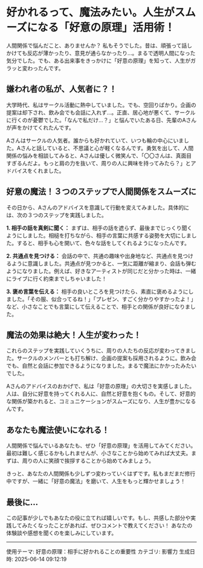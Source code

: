 # 好かれるって、魔法みたい。人生がスムーズになる「好意の原理」活用術！

人間関係で悩んだこと、ありませんか？  私もそうでした。昔は、頑張って話しかけても反応が薄かったり、意見が通らなかったり…。まるで透明人間になった気分でした。でも、ある出来事をきっかけに「好意の原理」を知って、人生がガラッと変わったんです。

## 嫌われ者の私が、人気者に？！

大学時代、私はサークル活動に熱中していました。でも、空回りばかり。企画の提案は却下され、飲み会でも会話に入れず…。正直、居心地が悪くて、サークルに行くのが憂鬱でした。「なんで私だけ…？」と悩んでいたある日、先輩のAさんが声をかけてくれたんです。

Aさんはサークルの人気者。誰からも好かれていて、いつも輪の中心にいました。Aさんと話していると、不思議と心が軽くなるんです。勇気を出して、人間関係の悩みを相談してみると、Aさんは優しく微笑んで、「〇〇さんは、真面目すぎるんだよ。もっと肩の力を抜いて、周りの人に興味を持ってみたら？」とアドバイスをくれました。

## 好意の魔法！３つのステップで人間関係をスムーズに

その日から、Aさんのアドバイスを意識して行動を変えてみました。具体的には、次の３つのステップを実践しました。

**1. 相手の話を真剣に聞く：**
まずは、相手の話を遮らず、最後までじっくり聞くようにしました。相槌を打ちながら、相手の言葉に共感する姿勢を大切にしました。すると、相手も心を開いて、色々な話をしてくれるようになったんです。

**2. 共通点を見つける：**
会話の中で、共通の趣味や出身地など、共通点を見つけるように意識しました。共通点が見つかると、一気に距離が縮まり、会話も弾むようになりました。例えば、好きなアーティストが同じだと分かった時は、一緒にライブに行く約束までしちゃいました！

**3. 褒め言葉を伝える：**
相手の良いところを見つけたら、素直に褒めるようにしました。「その服、似合ってるね！」「プレゼン、すごく分かりやすかったよ！」など、小さなことでも言葉にして伝えることで、相手との関係が良好になりました。

## 魔法の効果は絶大！人生が変わった！

これらのステップを実践していくうちに、周りの人たちの反応が変わってきました。サークルのメンバーとも打ち解け、企画の提案も採用されるように。飲み会でも、自然と会話に参加できるようになりました。まるで魔法にかかったみたいでした。

Aさんのアドバイスのおかげで、私は「好意の原理」の大切さを実感しました。人は、自分に好意を持ってくれる人に、自然と好意を抱くもの。そして、好意的な関係が築かれると、コミュニケーションがスムーズになり、人生が豊かになるんです。

## あなたも魔法使いになれる！

人間関係で悩んでいるあなたも、ぜひ「好意の原理」を活用してみてください。最初は難しく感じるかもしれませんが、小さなことから始めてみれば大丈夫。まずは、周りの人に笑顔で挨拶することから始めてみましょう。

きっと、あなたの人間関係も少しずつ変わっていくはずです。私もまだまだ修行中ですが、一緒に「好意の魔法」を磨いて、人生をもっと輝かせましょう！

## 最後に…

この記事が少しでもあなたの役に立てれば嬉しいです。もし、共感した部分や実践してみたくなったことがあれば、ぜひコメントで教えてください！  あなたの体験談や感想を聞くのを楽しみにしています。


---
使用テーマ: 好意の原理：相手に好かれることの重要性
カテゴリ: 影響力
生成日時: 2025-06-14 09:12:19
